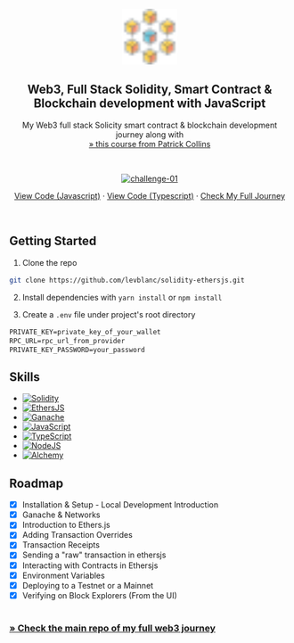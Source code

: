 <!-- PROJECT LOGO -->
<br />
<div align="center">
  <a href="https://github.com/levblanc/web3-blockchain-solidity-course-js">
    <img src="../images/blockchain.svg" alt="Logo" width="100" height="100">
  </a>

  <h2 align="center">Web3, Full Stack Solidity, Smart Contract & Blockchain development with JavaScript</h2>

  <p align="center">
    My Web3 full stack Solicity smart contract & blockchain development journey along with 
    <br />
    <a href="https://youtu.be/gyMwXuJrbJQ"> » this course from Patrick Collins</a>
  </p>
</div>

<br />

<div align="center">
  <p align="center">
    <a href="https://github.com/levblanc/solidity-ethersjs"><img src="https://img.shields.io/badge/challenge%2001-Ethers.js%20--%20Simple%20Storage%20(lesson%205)-4D21FC?style=for-the-badge&logo=blockchaindotcom" height="35" alt='challenge-01' /></a>
  </p>

<a href="https://github.com/levblanc/solidity-ethersjs">View Code
(Javascript)</a> ·
<a href="https://github.com/levblanc/solidity-ethersjs/tree/typescript">View
Code (Typescript)</a> ·
<a href="https://github.com/levblanc/web3-blockchain-solidity-course-js">Check
My Full Journey</a>

</div>

<br />

<!-- GETTING STARTED -->

## Getting Started

1. Clone the repo

```sh
git clone https://github.com/levblanc/solidity-ethersjs.git
```

2. Install dependencies with `yarn install` or `npm install`

3. Create a `.env` file under project's root directory

```.env
PRIVATE_KEY=private_key_of_your_wallet
RPC_URL=rpc_url_from_provider
PRIVATE_KEY_PASSWORD=your_password
```

## Skills

- [![Solidity]](https://soliditylang.org/)
- [![EthersJS]](https://docs.ethers.io/v5/)
- [![Ganache]](https://trufflesuite.com/ganache/)
- [![JavaScript]](https://developer.mozilla.org/fr/docs/Web/JavaScript)
- [![TypeScript]](https://www.typescriptlang.org/)
- [![NodeJS]](https://nodejs.org/)
- [![Alchemy]](https://www.alchemy.com/)

<!-- ROADMAP -->

## Roadmap

- [x] Installation & Setup - Local Development Introduction
- [x] Ganache & Networks
- [x] Introduction to Ethers.js
- [x] Adding Transaction Overrides
- [x] Transaction Receipts
- [x] Sending a "raw" transaction in ethersjs
- [x] Interacting with Contracts in Ethersjs
- [x] Environment Variables
- [x] Deploying to a Testnet or a Mainnet
- [x] Verifying on Block Explorers (From the UI)

#

### [» Check the main repo of my full web3 journey](https://github.com/levblanc/web3-blockchain-solidity-course-js)

<!-- MARKDOWN LINKS & IMAGES -->
<!-- https://www.markdownguide.org/basic-syntax/#reference-style-links -->

[solidity]:
  https://img.shields.io/badge/solidity-1E1E3F?style=for-the-badge&logo=solidity
[javascript]:
  https://img.shields.io/badge/javascript-F7DF1E?style=for-the-badge&logo=javascript&logoColor=black
[typescript]:
  https://img.shields.io/badge/typescript-3178C6?style=for-the-badge&logo=typescript&logoColor=white
[nodejs]:
  https://img.shields.io/badge/node.js-339933?style=for-the-badge&logo=nodedotjs&logoColor=white
[ganache]:
  https://custom-icon-badges.demolab.com/badge/Ganache-201F1E?style=for-the-badge&logo=ganache
[ethersjs]:
  https://custom-icon-badges.demolab.com/badge/Ethers.js-29349A?style=for-the-badge&logo=ethers&logoColor=white
[alchemy]:
  https://custom-icon-badges.demolab.com/badge/Alchemy-2356D2?style=for-the-badge&logo=alchemy&logoColor=white
